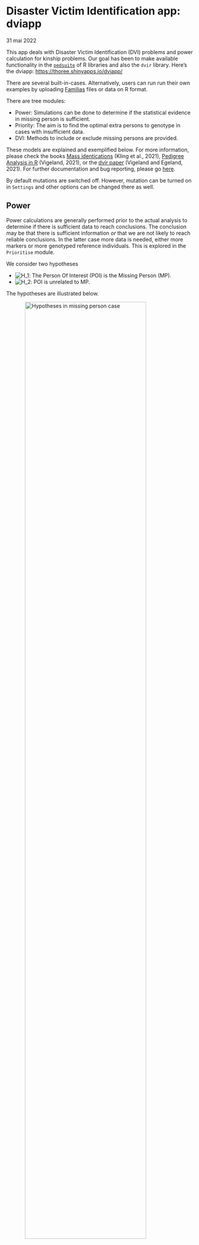 Disaster Victim Identification app: dviapp
================
31 mai 2022

This app deals with Disaster Victim Identification (DVI) problems and
power calculation for kinship problems. Our goal has been to make
available functionality in the
[`pedsuite`](https://magnusdv.github.io/pedsuite/) of R libraries and
also the `dvir` library. Here’s the dviapp:
<https://thoree.shinyapps.io/dviapp/>

There are several built-in-cases. Alternatively, users can run run their
own examples by uploading [Familias](https://www.familias.no) files or
data on R format.

There are tree modules:

-   Power: Simulations can be done to determine if the statistical
    evidence in missing person is sufficient.
-   Priority: The aim is to find the optimal extra persons to genotype
    in cases with insufficient data.
-   DVI: Methods to include or exclude missing persons are provided.

These models are explained and exemplified below. For more information,
please check the books [Mass
identications](https://www.elsevier.com/books/mass-identifications/kling/978-0-12-818423-3)
(Kling et al., 2021), [Pedigree Analysis in
R](https://www.elsevier.com/books/pedigree-analysis-in-r/vigeland/978-0-12-824430-2)
(Vigeland, 2021), or the [dvir
paper](https://www.nature.com/articles/s41598-021-93071-5) (Vigeland and
Egeland, 2021). For further documentation and bug reporting, please go
[here](https://github.com/thoree/dviapp).

By default mutations are switched off. However, mutation can be turned
on in `Settings` and other options can be changed there as well.

## Power

Power calculations are generally performed prior to the actual analysis
to determine if there is sufficient data to reach conclusions. The
conclusion may be that there is sufficient information *or* that we are
not likely to reach reliable conclusions. In the latter case more data
is needed, either more markers or more genotyped reference individuals.
This is explored in the `Prioritise` module.

We consider two hypotheses

-   ![H_1](https://latex.codecogs.com/png.image?%5Cdpi%7B110%7D&space;%5Cbg_white&space;H_1 "H_1"):
    The Person Of Interest (POI) is the Missing Person (MP).
-   ![H_2](https://latex.codecogs.com/png.image?%5Cdpi%7B110%7D&space;%5Cbg_white&space;H_2 "H_2"):
    POI is unrelated to MP.

The hypotheses are illustrated below.

<img src="figures/unnamed-chunk-1-1.png" title="Hypotheses in missing person case" alt="Hypotheses in missing person case" width="80%" style="display: block; margin: auto;" />

Marker data is simulated a specified number times (default is 100) for
POI and the references (in the figure above there is only one
reference). This is done conditionally on genotyped individuals, above
there are none. These simulations are done assuming
![H_1](https://latex.codecogs.com/png.image?%5Cdpi%7B110%7D&space;%5Cbg_white&space;H_1 "H_1")
to be true, i.e., assuming that POI is MP. For each of these simulations
the LR is calculated. This gives values
![LR_1, \\ldots, LR\_{100}](https://latex.codecogs.com/png.image?%5Cdpi%7B110%7D&space;%5Cbg_white&space;LR_1%2C%20%5Cldots%2C%20LR_%7B100%7D "LR_1, \ldots, LR_{100}")
and based on these values, the app produces the plot:

<img src="figures/unnamed-chunk-2-1.png" title="Distribution of log10(LR)" alt="Distribution of log10(LR)" width="80%" style="display: block; margin: auto;" />

The left panel shows that the mean
![\\log\_{10}](https://latex.codecogs.com/png.image?%5Cdpi%7B110%7D&space;%5Cbg_white&space;%5Clog_%7B10%7D "\log_{10}")(LR)
is 6.24, which corresponds to mean LR equal to 1,737,801. From the panel
on the right hand side, we see that
![\\log\_{10}](https://latex.codecogs.com/png.image?%5Cdpi%7B110%7D&space;%5Cbg_white&space;%5Clog_%7B10%7D "\log_{10}")(LR)
exceeds 3.89 with probability 0.8, or equivalently LR exceeds 7762 with
probability 0.8. If the treshold is 10,000, the power is therefore not
quite satisfactory.

### Analyses based on built-in-cases

For the built-in part, 35 markers from the `NorwegianFrequency` database
(documented in the R library `forrel`) are used. Above, the 22 first
markers have been selected. If the number of markers is increased to 25
in the above example, the threshold of 10,000 is met.

Greater accuracy, at the cost of increased computational time, is
obtained by increasing the number of simulations in `Settings`. To
obtain the same sequence of simulations, and the same result for
repeated calculations, the `Seed` in `Settings` need to be set to same
value.

### Analyses based on user loaded data

The analyses in this window is the same as explained above. The
difference is that the data is now loaded from a Familias file. The file
is created on before hand in the main module of Familias, not the DVI
module of Familias. The missing person need to be named `MP` and the
reference `REF`. These individuals are not genotyped. There may be
genotyped individuals. If so, these will be conditioned on in the
simulation. The genotyped individuals will be hatched in the plot and
the first marker is displayed.

## Prioritise

The typical scenario for this functionality is as follows: A power
calculation has been performed. The conclusion is that more individuals
need to be genotyped in the hope of reaching sufficient power. We
consider alternatives where extra family members `E1` and `E2` are
available. Results are reported when `E1` is genotyped and both `E1` and
`E2`. In addition to the LR distribution described previously, results
are also given for the `Exclusion probability` (EP) explained below.

![Prioritise plot](figures/priPlot.png)

Consider first the panel on the left hand side. The Y-axis gives the
inclusion power (IP) defined as the probability that LR exceeds 10,000
given
![H_1](https://latex.codecogs.com/png.image?%5Cdpi%7B110%7D&space;%5Cbg_white&space;H_1 "H_1"),
i.e., `MP = POI` is true. If only the member `REF` of the the reference
family is genotyped, IP is close to 0.8. In this case, ten profiles for
`REF`, `E1` and `E2` have been simulated. For each of these profiles,
100 simulations are performed for `MP` under
![H_1](https://latex.codecogs.com/png.image?%5Cdpi%7B110%7D&space;%5Cbg_white&space;H_1 "H_1")
and
![H_2](https://latex.codecogs.com/png.image?%5Cdpi%7B110%7D&space;%5Cbg_white&space;H_2 "H_2").
The smaller circles in the plot correspond to these 10 profile
simulations while the larger circles represent averages. For both other
alternatives, (`REF`, `E1`), and (`REF`,`E1, E2`), IP is very close to
1.

The Y-axis in the panel to the right, shows the alternative
(`REF`,`E1, E2`) to be the most powerful, as expected. The X-axes give
information on `EP`. The baseline alternative, with only `REF`
genotyped, gives the values 0 in both plots. This is obvious, since
exclusion is not possible if only one brother is genotyped as two
brothers need not share alleles. If there are more than two brothers,
exclusion is indicated if more than four alleles are observed. Mutations
are disregarded for exclusion calculations. If additional brothers are
genotyped, exclusion is probable and also likely as evidenced by EP in
the plot to the left and by the expected number of exclusions to the
right.

As for the `Power` module, simulations can be done either for
built-in-cases or by loading a Familias file.

## DVI

Also in this module, analyses can be done from built-in-cases or from
Familias files. In addition R-data can be loaded provided they are on
the same format as the examples in the `dvir` library. The below figure
shows the `planecrash` data.

![Planecrash example](figures/planecrash.png)

There are 8 female victims to left, hatched since they are genotyped. To
the right there are five reference families, each having one missing
person and one reference family member. In the following sections, we
explain possible analyses based on the `planecrash` data to exemplify.

For analyses involving AM data based on Familias files, relabeling of
the names of the missing persons is required, i.e., the user needs to
tick `Relabel`. The reason is that all missing persons by default have
the same name in the fam file.

### IBD estimates

This part deals with identical by descent (IBD) coefficients quantifying
relatedness. The distinction between alleles identical by descent (IBD)
and alleles identical by state (IBS) is essential. IBD alleles originate
from the same ancestral allele within a given pedigree, while IBS
alleles only have the same appearance, but they need not come from the
same ancestor. Unrelated individuals may share IBS alleles, but not IBD
alleles.

The relationship between a pair of non-inbred individuals can be
described in more detail by Z, the number of IBD alleles shared by two
individuals. We define the IBD coefficients

![
\\kappa_0=P(Z=0),{\\ \\kappa}\_1=P(Z=1),\\ \\text{and} \\ \\kappa_2=P(Z=2).
](https://latex.codecogs.com/png.image?%5Cdpi%7B110%7D&space;%5Cbg_white&space;%0A%5Ckappa_0%3DP%28Z%3D0%29%2C%7B%5C%20%5Ckappa%7D_1%3DP%28Z%3D1%29%2C%5C%20%5Ctext%7Band%7D%20%5C%20%5Ckappa_2%3DP%28Z%3D2%29.%0A "
\kappa_0=P(Z=0),{\ \kappa}_1=P(Z=1),\ \text{and} \ \kappa_2=P(Z=2).
")

The corresponding estimates are denoted k0, k_1 and k2.

The pairwise relationship between all pairs of victims is estimated and
compared to unrelated. Here’s an example:

    ##    id1 id2  N        k0         k1        k2           LR
    ## 28  V7  V8 15 0.1401716 0.56471243 0.2951160 7.375616e+05
    ## 12  V2  V7 15 0.5171441 0.36534023 0.1175156 4.425561e+01
    ## 19  V4  V5 15 0.7892599 0.01978912 0.1909510 1.307272e+01
    ## 7   V1  V8 15 0.5214316 0.47856843 0.0000000 1.246938e+01
    ## 14  V3  V4 15 0.6412325 0.35876747 0.0000000 8.847521e+00

There are
![7\\cdot 8/2 = 28](https://latex.codecogs.com/png.image?%5Cdpi%7B110%7D&space;%5Cbg_white&space;7%5Ccdot%208%2F2%20%3D%2028 "7\cdot 8/2 = 28")
pairwise comparisons that can be made between the 8 victims. Above, five
are listed, sorted according to decreasing LR.

The parameters describing the pairwise relationship are estimated as (k0
= 0.14, k1 = 0.56, k2= 0.30). This is quite far from the parameters
describing unrelated individuals, (0, 1, 0). The LR tests the estimated
relationship against unrelated. In this case,
![LR = 737562](https://latex.codecogs.com/png.image?%5Cdpi%7B110%7D&space;%5Cbg_white&space;LR%20%3D%20737562 "LR = 737562"),
and this provides stong evidence in favor of V7 and V8 being related.

### Exclusion

Each victim is tried in each missing person position and the number of
exclusions are counted. The results are summarised in the
`exclusion matrix` below:

    ##    M1 M2 M3 M4 M5
    ## V1  0  0  8  9  0
    ## V2  4  0  0  7  0
    ## V3  7  0  8  1  0
    ## V4  3  0  6  6  0
    ## V5  2  0  6 10  0
    ## V6  5  0  3  5  0
    ## V7  7  0  2  7  0
    ## V8  6  0  6  6  0

We see that families 2 and 5, with missing persons M2 and M5, do not
allow for exclusions as only one sibling has been genotyped. The
corresponding columns therefore only contain 0-s. Furthermore, we see
that the only likely candidate for M1 is V1, since for the other victims
there are at least two exclusions.

### Pairwise LR

For each victim V and each missing person M, the LR comparing `V = M` to
`V and M unrelated`, is calculated. Here’s an example :

    ##              M1           M2           M3           M4           M5
    ## V1 9.248816e+02 9.411564e-04 1.258106e-22 2.750399e-26 2.853849e-01
    ## V2 1.500072e-10 6.928184e-02 6.739736e+04 2.332834e-19 6.864631e-02
    ## V3 2.698238e-20 1.073578e-04 6.307786e-23 2.493147e+02 3.983652e-03
    ## V4 9.962125e-07 3.957145e-05 2.162647e-15 1.141707e-15 3.169369e+07
    ## V5 9.090162e-02 9.994029e-04 3.844531e-17 3.649795e-29 4.065066e-03
    ## V6 9.507818e-14 1.069007e+06 1.012061e-07 1.273562e-14 1.356608e-05
    ## V7 9.168642e-19 6.155248e-04 4.982251e+00 4.512892e-20 1.959095e-01
    ## V8 4.634759e-16 1.998729e-04 3.193541e-14 1.773908e-16 2.801497e-01

A mutation model has been defined (the proportional model with rate =
0.001) and so all likelihood ratios are positive. We see that the only
candidate for the missing person M1 is V1, the LR is 925, all other LR-s
are close to 0. If mutations are removed, we get

    ##          M1           M2       M3 M4           M5
    ## V1 928.6003 9.033557e-04     0.00  0 2.772464e-01
    ## V2   0.0000 6.745912e-02 67917.21  0 6.663941e-02
    ## V3   0.0000 1.030688e-04     0.00  0 3.820204e-03
    ## V4   0.0000 3.779779e-05     0.00  0 3.189844e+07
    ## V5   0.0000 9.623366e-04     0.00  0 3.921652e-03
    ## V6   0.0000 1.079809e+06     0.00  0 1.293453e-05
    ## V7   0.0000 5.901476e-04     0.00  0 1.904472e-01
    ## V8   0.0000 1.910791e-04     0.00  0 2.722293e-01

### Joint

All possible assignments of victims to missing persons, are evaluated
and solutions are ranked according to the likelihood ratio. Here’s an
example

    ##   V1 V2 V3 V4 V5 V6 V7 V8    loglik           LR   posterior
    ## 1 M1 M3  * M5  * M2  *  * -562.8019 2.172326e+21 0.998924269
    ## 2  * M3  * M5  * M2  *  * -569.6356 2.339356e+18 0.001075731

The best solution is the assignment where V1 = M1, V2 = M3, V4 = M5 and
V6 = V2. The remaining victims, V3, V5, V7 and V8 are not identified.
This optimal solution has an LR of
![2.2\\cdot 10^{21}](https://latex.codecogs.com/png.image?%5Cdpi%7B110%7D&space;%5Cbg_white&space;2.2%5Ccdot%2010%5E%7B21%7D "2.2\cdot 10^{21}")
compared to the assignment where no victims are identified. The
rightmost column gives the posterior probability. It can be shown that
there are 19081 apriori possible assignments, i.e., there are 19081
possible ways of identifying victims and missing persons when data is
not taken into account. Each of these assignments are given a prior
probability of 1/19081. The posterior is then calculated using Bayes
Theorem.

If mutations are modelled, the five best candidate assignments are

    ##   V1 V2 V3 V4 V5 V6 V7 V8    loglik           LR    posterior
    ## 1 M1 M3 M4 M5  * M2  *  * -557.3114 5.265386e+23 9.947433e-01
    ## 2 M1 M3  * M5  * M2  *  * -562.8301 2.111943e+21 3.989910e-03
    ## 3  * M3 M4 M5  * M2  *  * -564.1411 5.693038e+20 1.075536e-03
    ## 4  * M3 M4 M5 M1 M2  *  * -566.5391 5.175064e+19 9.776795e-05
    ## 5 M1  * M4 M5  * M2 M3  * -566.8239 3.892360e+19 7.353495e-05

This gives the additional identification, V3 = M4. Note that the
exclusion matrix presented earlier displayed only one inconsistency for
V3 being M4.

### Posterior

This functionality is most easily explained by an example:

    ##              M1 M2           M3           M4 M5            *
    ## V1 9.988219e-01  0 2.198990e-30 1.294484e-31  0 1.178114e-03
    ## V2 1.437796e-17  0 9.999112e-01 8.271431e-26  0 8.875304e-05
    ## V3 1.164115e-25  0 3.738601e-30 9.960050e-01  0 3.994971e-03
    ## V4 0.000000e+00  0 0.000000e+00 0.000000e+00  1 0.000000e+00
    ## V5 9.816881e-05  0 5.703210e-22 1.457939e-31  0 9.999018e-01
    ## V6 0.000000e+00  1 0.000000e+00 0.000000e+00  0 0.000000e+00
    ## V7 9.900903e-22  0 7.391698e-05 1.802754e-22  0 9.999261e-01
    ## V8 5.005288e-19  0 4.737957e-19 7.086710e-19  0 1.000000e+00

The output shows that
![P(V1 = M1) = 0.9988](https://latex.codecogs.com/png.image?%5Cdpi%7B110%7D&space;%5Cbg_white&space;P%28V1%20%3D%20M1%29%20%3D%200.9988 "P(V1 = M1) = 0.9988")
while V1 is someone unrelated with probability 0.0012. Note that the
probabilities of each line sum to 1.

## Settings

The settings are shown in the below figure:

![Settings](figures/settings.PNG)

The options are:

-   `Seed:` Use the same seed to secure the same simulation results.
-   `No of Simulations:` The default of a 100 may be increased to obtain
    more accurate results.
-   `No of sims for references:` This only applies to the
    `Prioritise module`. The indicated number (default is 2) of profiles
    are simulated for the relatives, assuming H1. For each of these
    profiles, the specified number of simulations are performed for `MP`
    under H1 and H2.
-   `LR threshold inclusion power:` This only applies to the
    `Prioritise module`. If the threshold is
    ![x](https://latex.codecogs.com/png.image?%5Cdpi%7B110%7D&space;%5Cbg_white&space;x "x"),
    the default is 10,000, the inclusion power is
    ![P(](https://latex.codecogs.com/png.image?%5Cdpi%7B110%7D&space;%5Cbg_white&space;P%28 "P(")
    LR$ \> x \| H_1)$.
-   `Show LR above:` Some tables in the DVI module may be large. They
    may reduced by only displaying output where the LR exceeds the
    specified value.
-   `Mutation:` By default mutation is not accounted for. It may be
    turned on. Obviously, if there is no mutation in user input, this
    will have no impact.
-   `No of missing:` If any reference family contains more than one
    missing, the total number of missing must be given here. Also, in
    this case the missing persons should be named M1, M2, … in the
    Familias file.
